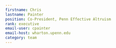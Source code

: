 ```yaml
---
firstname: Chris
lastname: Painter
position: Co-President, Penn Effective Altruism
rank: executive
email-user: cpainter
email-host: wharton.upenn.edu
category: team
---
```

